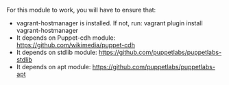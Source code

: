 For this module to work, you will have to ensure that:

- vagrant-hostmanager is installed.  If not, run: vagrant plugin install vagrant-hostmanager
- It depends on Puppet-cdh module: https://github.com/wikimedia/puppet-cdh
- It depends on stdlib module: https://github.com/puppetlabs/puppetlabs-stdlib
- It depends on apt module: https://github.com/puppetlabs/puppetlabs-apt